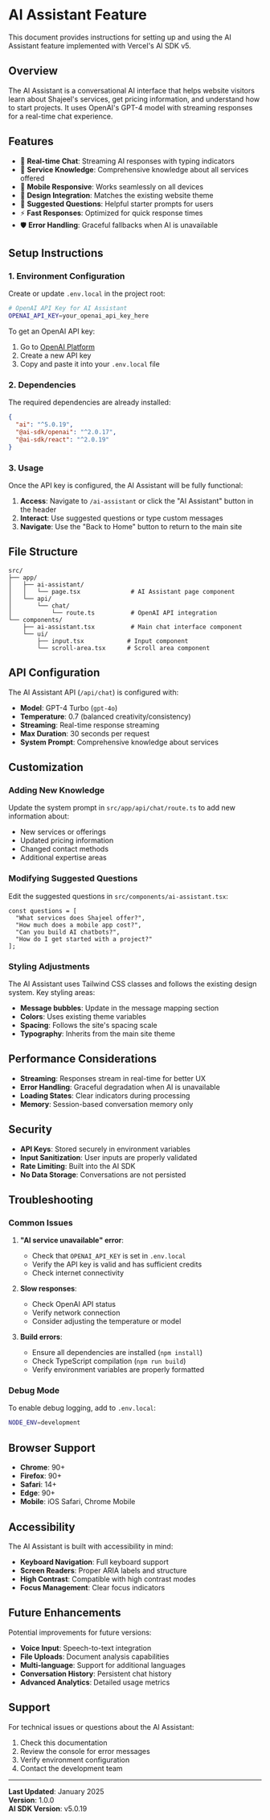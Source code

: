 # AI Assistant Feature

This document provides instructions for setting up and using the AI Assistant feature implemented with Vercel's AI SDK v5.

## Overview

The AI Assistant is a conversational AI interface that helps website visitors learn about Shajeel's services, get pricing information, and understand how to start projects. It uses OpenAI's GPT-4 model with streaming responses for a real-time chat experience.

## Features

- 💬 **Real-time Chat**: Streaming AI responses with typing indicators
- 🎯 **Service Knowledge**: Comprehensive knowledge about all services offered
- 📱 **Mobile Responsive**: Works seamlessly on all devices
- 🎨 **Design Integration**: Matches the existing website theme
- 🔄 **Suggested Questions**: Helpful starter prompts for users
- ⚡ **Fast Responses**: Optimized for quick response times
- 🛡️ **Error Handling**: Graceful fallbacks when AI is unavailable

## Setup Instructions

### 1. Environment Configuration

Create or update `.env.local` in the project root:

```bash
# OpenAI API Key for AI Assistant
OPENAI_API_KEY=your_openai_api_key_here
```

To get an OpenAI API key:
1. Go to [OpenAI Platform](https://platform.openai.com/api-keys)
2. Create a new API key
3. Copy and paste it into your `.env.local` file

### 2. Dependencies

The required dependencies are already installed:

```json
{
  "ai": "^5.0.19",
  "@ai-sdk/openai": "^2.0.17",
  "@ai-sdk/react": "^2.0.19"
}
```

### 3. Usage

Once the API key is configured, the AI Assistant will be fully functional:

1. **Access**: Navigate to `/ai-assistant` or click the "AI Assistant" button in the header
2. **Interact**: Use suggested questions or type custom messages
3. **Navigate**: Use the "Back to Home" button to return to the main site

## File Structure

```
src/
├── app/
│   ├── ai-assistant/
│   │   └── page.tsx              # AI Assistant page component
│   └── api/
│       └── chat/
│           └── route.ts          # OpenAI API integration
└── components/
    ├── ai-assistant.tsx          # Main chat interface component
    └── ui/
        ├── input.tsx            # Input component
        └── scroll-area.tsx      # Scroll area component
```

## API Configuration

The AI Assistant API (`/api/chat`) is configured with:

- **Model**: GPT-4 Turbo (`gpt-4o`)
- **Temperature**: 0.7 (balanced creativity/consistency)
- **Streaming**: Real-time response streaming
- **Max Duration**: 30 seconds per request
- **System Prompt**: Comprehensive knowledge about services

## Customization

### Adding New Knowledge

Update the system prompt in `src/app/api/chat/route.ts` to add new information about:
- New services or offerings
- Updated pricing information
- Changed contact methods
- Additional expertise areas

### Modifying Suggested Questions

Edit the suggested questions in `src/components/ai-assistant.tsx`:

```tsx
const questions = [
  "What services does Shajeel offer?",
  "How much does a mobile app cost?",
  "Can you build AI chatbots?",
  "How do I get started with a project?"
];
```

### Styling Adjustments

The AI Assistant uses Tailwind CSS classes and follows the existing design system. Key styling areas:

- **Message bubbles**: Update in the message mapping section
- **Colors**: Uses existing theme variables
- **Spacing**: Follows the site's spacing scale
- **Typography**: Inherits from the main site theme

## Performance Considerations

- **Streaming**: Responses stream in real-time for better UX
- **Error Handling**: Graceful degradation when AI is unavailable
- **Loading States**: Clear indicators during processing
- **Memory**: Session-based conversation memory only

## Security

- **API Keys**: Stored securely in environment variables
- **Input Sanitization**: User inputs are properly validated
- **Rate Limiting**: Built into the AI SDK
- **No Data Storage**: Conversations are not persisted

## Troubleshooting

### Common Issues

1. **"AI service unavailable" error**:
   - Check that `OPENAI_API_KEY` is set in `.env.local`
   - Verify the API key is valid and has sufficient credits
   - Check internet connectivity

2. **Slow responses**:
   - Check OpenAI API status
   - Verify network connection
   - Consider adjusting the temperature or model

3. **Build errors**:
   - Ensure all dependencies are installed (`npm install`)
   - Check TypeScript compilation (`npm run build`)
   - Verify environment variables are properly formatted

### Debug Mode

To enable debug logging, add to `.env.local`:

```bash
NODE_ENV=development
```

## Browser Support

- **Chrome**: 90+
- **Firefox**: 90+
- **Safari**: 14+
- **Edge**: 90+
- **Mobile**: iOS Safari, Chrome Mobile

## Accessibility

The AI Assistant is built with accessibility in mind:

- **Keyboard Navigation**: Full keyboard support
- **Screen Readers**: Proper ARIA labels and structure
- **High Contrast**: Compatible with high contrast modes
- **Focus Management**: Clear focus indicators

## Future Enhancements

Potential improvements for future versions:

- **Voice Input**: Speech-to-text integration
- **File Uploads**: Document analysis capabilities
- **Multi-language**: Support for additional languages
- **Conversation History**: Persistent chat history
- **Advanced Analytics**: Detailed usage metrics

## Support

For technical issues or questions about the AI Assistant:

1. Check this documentation
2. Review the console for error messages
3. Verify environment configuration
4. Contact the development team

---

**Last Updated**: January 2025  
**Version**: 1.0.0  
**AI SDK Version**: v5.0.19